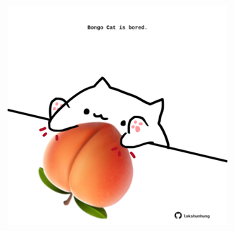 <!-- built at 30/12/2023, 15:00:38 UTC -->
<p align="center">
  <img width="500" height="500" src="./ReadmeImage.svg">
</p>

